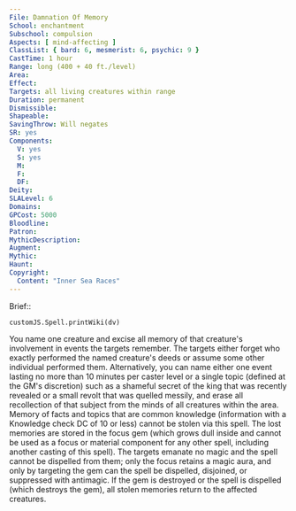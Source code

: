 ```yaml
---
File: Damnation Of Memory
School: enchantment
Subschool: compulsion
Aspects: [ mind-affecting ]
ClassList: { bard: 6, mesmerist: 6, psychic: 9 }
CastTime: 1 hour
Range: long (400 + 40 ft./level)
Area: 
Effect: 
Targets: all living creatures within range
Duration: permanent
Dismissible: 
Shapeable: 
SavingThrow: Will negates
SR: yes
Components:
  V: yes
  S: yes
  M: 
  F: 
  DF: 
Deity: 
SLALevel: 6
Domains: 
GPCost: 5000
Bloodline: 
Patron: 
MythicDescription: 
Augment: 
Mythic: 
Haunt: 
Copyright:
  Content: "Inner Sea Races"
---
```

Brief:: 

```dataviewjs
customJS.Spell.printWiki(dv)
```

You name one creature and excise all memory of that creature's involvement in events the targets remember. The targets either forget who exactly performed the named creature's deeds or assume some other individual performed them. Alternatively, you can name either one event lasting no more than 10 minutes per caster level or a single topic (defined at the GM's discretion) such as a shameful secret of the king that was recently revealed or a small revolt that was quelled messily, and erase all recollection of that subject from the minds of all creatures within the area. Memory of facts and topics that are common knowledge (information with a Knowledge check DC of 10 or less) cannot be stolen via this spell.  The lost memories are stored in the focus gem (which grows dull inside and cannot be used as a focus or material component for any other spell, including another casting of this spell). The targets emanate no magic and the spell cannot be dispelled from them; only the focus retains a magic aura, and only by targeting the gem can the spell be dispelled, disjoined, or suppressed with antimagic. If the gem is destroyed or the spell is dispelled (which destroys the gem), all stolen memories return to the affected creatures.

